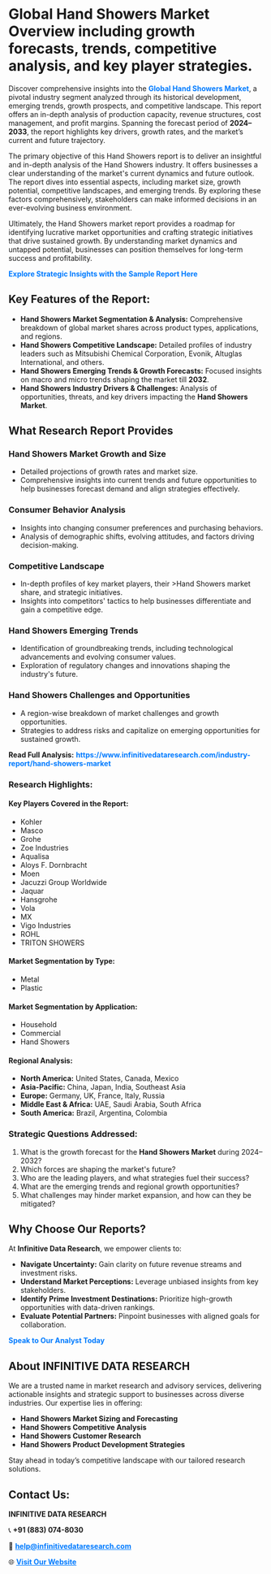<h1>Global Hand Showers Market Overview including growth forecasts, trends, competitive analysis, and key player strategies.</h1>
<p>
Discover comprehensive insights into the 
<a href="https://www.infinitivedataresearch.com/industry-report/hand-showers-market" rel="dofollow" style="color: #007BFF; text-decoration: none;"><strong>Global Hand Showers Market</strong></a>, a pivotal industry segment analyzed through its historical development, emerging trends, growth prospects, and competitive landscape. This report offers an in-depth analysis of production capacity, revenue structures, cost management, and profit margins. Spanning the forecast period of <strong>2024–2033</strong>, the report highlights key drivers, growth rates, and the market’s current and future trajectory.
</p>
<p>
The primary objective of this Hand Showers report is to deliver an insightful and in-depth analysis of the Hand Showers industry. It offers businesses a clear understanding of the market's current dynamics and future outlook. The report dives into essential aspects, including market size, growth potential, competitive landscapes, and emerging trends. By exploring these factors comprehensively, stakeholders can make informed decisions in an ever-evolving business environment.
</p>
<p>
Ultimately, the Hand Showers market report provides a roadmap for identifying lucrative market opportunities and crafting strategic initiatives that drive sustained growth. By understanding market dynamics and untapped potential, businesses can position themselves for long-term success and profitability.
</p>
<p>
<a href="https://www.infinitivedataresearch.com/request-sample/reportId=112597" style="color: #007BFF; text-decoration: none;"><strong>Explore Strategic Insights with the Sample Report Here</strong></a>
</p>

<h2>Key Features of the Report:</h2>
<ul>
<li><strong>Hand Showers Market Segmentation & Analysis:</strong> Comprehensive breakdown of global market shares across product types, applications, and regions.</li>
<li><strong>Hand Showers Competitive Landscape:</strong> Detailed profiles of industry leaders such as Mitsubishi Chemical Corporation, Evonik, Altuglas International, and others.</li>
<li><strong>Hand Showers Emerging Trends & Growth Forecasts:</strong> Focused insights on macro and micro trends shaping the market till <strong>2032</strong>.</li>
<li><strong>Hand Showers Industry Drivers & Challenges:</strong> Analysis of opportunities, threats, and key drivers impacting the <strong>Hand Showers Market</strong>.</li>
</ul>

<h2>What Research Report Provides</h2>
<h3>Hand Showers Market Growth and Size</h3>
<ul>
<li>Detailed projections of growth rates and market size.</li>
<li>Comprehensive insights into current trends and future opportunities to help businesses forecast demand and align strategies effectively.</li>
</ul>

<h3>Consumer Behavior Analysis</h3>
<ul>
<li>Insights into changing consumer preferences and purchasing behaviors.</li>
<li>Analysis of demographic shifts, evolving attitudes, and factors driving decision-making.</li>
</ul>

<h3>Competitive Landscape</h3>
<ul>
<li>In-depth profiles of key market players, their >Hand Showers market share, and strategic initiatives.</li>
<li>Insights into competitors' tactics to help businesses differentiate and gain a competitive edge.</li>
</ul>

<h3>Hand Showers Emerging Trends</h3>
<ul>
<li>Identification of groundbreaking trends, including technological advancements and evolving consumer values.</li>
<li>Exploration of regulatory changes and innovations shaping the industry's future.</li>
</ul>

<h3>Hand Showers Challenges and Opportunities</h3>
<ul>
<li>A region-wise breakdown of market challenges and growth opportunities.</li>
<li>Strategies to address risks and capitalize on emerging opportunities for sustained growth.</li>
</ul>
<p><strong>Read Full Analysis:</strong> <a href="https://www.infinitivedataresearch.com/industry-report/hand-showers-market" rel="dofollow" style="color: #007BFF; text-decoration: none;"><strong>https://www.infinitivedataresearch.com/industry-report/hand-showers-market</strong></a></p>
<h3>Research Highlights:</h3>
<h4>Key Players Covered in the Report:</h4>
<ul><li>Kohler</li><li>Masco</li><li>Grohe</li><li>Zoe Industries</li><li>Aqualisa</li><li>Aloys F. Dornbracht</li><li>Moen</li><li>Jacuzzi Group Worldwide</li><li>Jaquar</li><li>Hansgrohe</li><li>Vola</li><li>MX</li><li>Vigo Industries</li><li>ROHL</li><li>TRITON SHOWERS</li></ul>
<h4>Market Segmentation by Type:</h4>
<ul><li>Metal</li><li>Plastic</li></ul>
<h4>Market Segmentation by Application:</h4>
<ul><li>Household</li><li>Commercial</li><li>Hand Showers</li></ul>

<h4>Regional Analysis:</h4>
<ul>
<li><strong>North America:</strong> United States, Canada, Mexico</li>
<li><strong>Asia-Pacific:</strong> China, Japan, India, Southeast Asia</li>
<li><strong>Europe:</strong> Germany, UK, France, Italy, Russia</li>
<li><strong>Middle East & Africa:</strong> UAE, Saudi Arabia, South Africa</li>
<li><strong>South America:</strong> Brazil, Argentina, Colombia</li>
</ul>

<h3>Strategic Questions Addressed:</h3>
<ol>
<li>What is the growth forecast for the <strong>Hand Showers Market</strong> during 2024–2032?</li>
<li>Which forces are shaping the market's future?</li>
<li>Who are the leading players, and what strategies fuel their success?</li>
<li>What are the emerging trends and regional growth opportunities?</li>
<li>What challenges may hinder market expansion, and how can they be mitigated?</li>
</ol>

<h2>Why Choose Our Reports?</h2>
<p>At <strong>Infinitive Data Research</strong>, we empower clients to:</p>
<ul>
<li><strong>Navigate Uncertainty:</strong> Gain clarity on future revenue streams and investment risks.</li>
<li><strong>Understand Market Perceptions:</strong> Leverage unbiased insights from key stakeholders.</li>
<li><strong>Identify Prime Investment Destinations:</strong> Prioritize high-growth opportunities with data-driven rankings.</li>
<li><strong>Evaluate Potential Partners:</strong> Pinpoint businesses with aligned goals for collaboration.</li>
</ul>
<p><a href="https://www.infinitivedataresearch.com/industry-report/hand-showers-market" rel="dofollow" style="color: #007BFF; text-decoration: none;"><strong>Speak to Our Analyst Today</strong></a></p>

<h2>About INFINITIVE DATA RESEARCH</h2>
<p>We are a trusted name in market research and advisory services, delivering actionable insights and strategic support to businesses across diverse industries. Our expertise lies in offering:</p>
<ul>
<li><strong>Hand Showers Market Sizing and Forecasting</strong></li>
<li><strong>Hand Showers Competitive Analysis</strong></li>
<li><strong>Hand Showers Customer Research</strong></li>
<li><strong>Hand Showers Product Development Strategies</strong></li>
</ul>
<p>Stay ahead in today’s competitive landscape with our tailored research solutions.</p>

<h2>Contact Us:</h2>
<p><strong>INFINITIVE DATA RESEARCH</strong></p>
<p>📞 <strong>+91 (883) 074-8030</strong></p>
<p>📧 <strong><a href="mailto:help@infinitivedataresearch.com" style="color: #007BFF;">help@infinitivedataresearch.com</a></strong></p>
<p>🌐 <strong><a href="https://www.infinitivedataresearch.com" rel="dofollow" style="color: #007BFF;">Visit Our Website</a></strong></p>